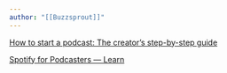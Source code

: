 ```yaml
---
author: "[[Buzzsprout]]"
---
```


[How to start a podcast: The creator’s step-by-step guide](https://podcasters.spotify.com/resources/learn/how-to/start-a-podcast)

[Spotify for Podcasters — Learn](https://podcasters.spotify.com/resources/learn)
